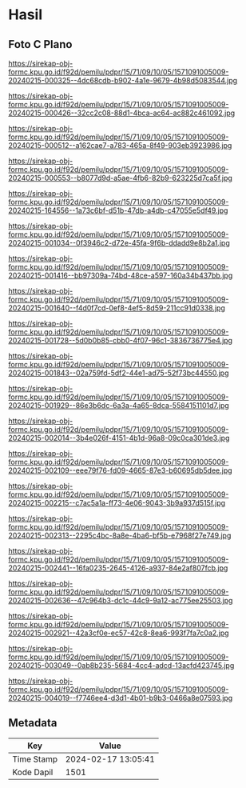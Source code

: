 # Hasil

## Foto C Plano

https://sirekap-obj-formc.kpu.go.id/f92d/pemilu/pdpr/15/71/09/10/05/1571091005009-20240215-000325--4dc68cdb-b902-4a1e-9679-4b98d5083544.jpg

https://sirekap-obj-formc.kpu.go.id/f92d/pemilu/pdpr/15/71/09/10/05/1571091005009-20240215-000426--32cc2c08-88d1-4bca-ac64-ac882c461092.jpg

https://sirekap-obj-formc.kpu.go.id/f92d/pemilu/pdpr/15/71/09/10/05/1571091005009-20240215-000512--a162cae7-a783-465a-8f49-903eb3923986.jpg

https://sirekap-obj-formc.kpu.go.id/f92d/pemilu/pdpr/15/71/09/10/05/1571091005009-20240215-000553--b8077d9d-a5ae-4fb6-82b9-623225d7ca5f.jpg

https://sirekap-obj-formc.kpu.go.id/f92d/pemilu/pdpr/15/71/09/10/05/1571091005009-20240215-164556--1a73c6bf-d51b-47db-a4db-c47055e5df49.jpg

https://sirekap-obj-formc.kpu.go.id/f92d/pemilu/pdpr/15/71/09/10/05/1571091005009-20240215-001034--0f3946c2-d72e-45fa-9f6b-ddadd9e8b2a1.jpg

https://sirekap-obj-formc.kpu.go.id/f92d/pemilu/pdpr/15/71/09/10/05/1571091005009-20240215-001416--bb97309a-74bd-48ce-a597-160a34b437bb.jpg

https://sirekap-obj-formc.kpu.go.id/f92d/pemilu/pdpr/15/71/09/10/05/1571091005009-20240215-001640--f4d0f7cd-0ef8-4ef5-8d59-211cc91d0338.jpg

https://sirekap-obj-formc.kpu.go.id/f92d/pemilu/pdpr/15/71/09/10/05/1571091005009-20240215-001728--5d0b0b85-cbb0-4f07-96c1-3836736775e4.jpg

https://sirekap-obj-formc.kpu.go.id/f92d/pemilu/pdpr/15/71/09/10/05/1571091005009-20240215-001843--02a759fd-5df2-44e1-ad75-52f73bc44550.jpg

https://sirekap-obj-formc.kpu.go.id/f92d/pemilu/pdpr/15/71/09/10/05/1571091005009-20240215-001929--86e3b6dc-6a3a-4a65-8dca-5584151101d7.jpg

https://sirekap-obj-formc.kpu.go.id/f92d/pemilu/pdpr/15/71/09/10/05/1571091005009-20240215-002014--3b4e026f-4151-4b1d-96a8-09c0ca301de3.jpg

https://sirekap-obj-formc.kpu.go.id/f92d/pemilu/pdpr/15/71/09/10/05/1571091005009-20240215-002109--eee79f76-fd09-4665-87e3-b60695db5dee.jpg

https://sirekap-obj-formc.kpu.go.id/f92d/pemilu/pdpr/15/71/09/10/05/1571091005009-20240215-002215--c7ac5a1a-ff73-4e06-9043-3b9a937d515f.jpg

https://sirekap-obj-formc.kpu.go.id/f92d/pemilu/pdpr/15/71/09/10/05/1571091005009-20240215-002313--2295c4bc-8a8e-4ba6-bf5b-e7968f27e749.jpg

https://sirekap-obj-formc.kpu.go.id/f92d/pemilu/pdpr/15/71/09/10/05/1571091005009-20240215-002441--16fa0235-2645-4126-a937-84e2af807fcb.jpg

https://sirekap-obj-formc.kpu.go.id/f92d/pemilu/pdpr/15/71/09/10/05/1571091005009-20240215-002636--47c964b3-dc1c-44c9-9a12-ac775ee25503.jpg

https://sirekap-obj-formc.kpu.go.id/f92d/pemilu/pdpr/15/71/09/10/05/1571091005009-20240215-002921--42a3cf0e-ec57-42c8-8ea6-993f7fa7c0a2.jpg

https://sirekap-obj-formc.kpu.go.id/f92d/pemilu/pdpr/15/71/09/10/05/1571091005009-20240215-003049--0ab8b235-5684-4cc4-adcd-13acfd423745.jpg

https://sirekap-obj-formc.kpu.go.id/f92d/pemilu/pdpr/15/71/09/10/05/1571091005009-20240215-004019--f7746ee4-d3d1-4b01-b9b3-0466a8e07593.jpg


## Metadata

| Key        | Value               |
| ---------- | ------------------- |
| Time Stamp | 2024-02-17 13:05:41 |
| Kode Dapil | 1501                |



